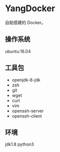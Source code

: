 # YangDocker

自助搭建的 Docker。

## 操作系统

ubuntu:16.04
<!-- 
docker pull ubuntu:16.04

docker run -ti --name master ubuntu:16.04 bash

docker run -ti --name slave1 --link source:master ubuntu:16.04 bash

docker run -ti --name slave2 --link source:master ubuntu:16.04 bash

docker run -ti --name master --hostname=Master ubuntu:16.04 bash -->

## 工具包

- openjdk-8-jdk
- zsh
- git
- wget
- curl
- vim
- openssh-server
- openssh-client

## 环境

jdk1.8
python3
